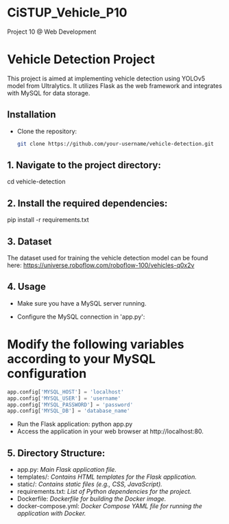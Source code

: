 ﻿# CiSTUP_Vehicle_P10
Project 10 @ Web Development

# Vehicle Detection Project

This project is aimed at implementing vehicle detection using YOLOv5 model from Ultralytics. It utilizes Flask as the web framework and integrates with MySQL for data storage.

## Installation

- Clone the repository:
   ```bash
   git clone https://github.com/your-username/vehicle-detection.git

   
## 1. Navigate to the project directory:
cd vehicle-detection

## 2. Install the required dependencies:
pip install -r requirements.txt

## 3. Dataset
The dataset used for training the vehicle detection model can be found here: https://universe.roboflow.com/roboflow-100/vehicles-q0x2v

## 4. Usage
- Make sure you have a MySQL server running.

- Configure the MySQL connection in 'app.py':
 # Modify the following variables according to your MySQL configuration
``` python
app.config['MYSQL_HOST'] = 'localhost'
app.config['MYSQL_USER'] = 'username'
app.config['MYSQL_PASSWORD'] = 'password'
app.config['MYSQL_DB'] = 'database_name'
```
- Run the Flask application:
  python app.py
- Access the application in your web browser at http://localhost:80.

## 5. Directory Structure:
- app.py: *Main Flask application file.*
- templates/: *Contains HTML templates for the Flask application.*
- static/: *Contains static files (e.g., CSS, JavaScript).*
- requirements.txt: *List of Python dependencies for the project.*
- Dockerfile: *Dockerfile for building the Docker image.*
- docker-compose.yml: *Docker Compose YAML file for running the application with Docker.*

